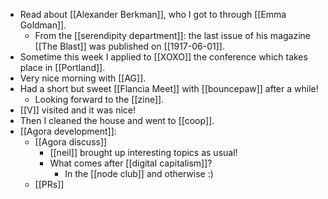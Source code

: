 - Read about [[Alexander Berkman]], who I got to through [[Emma Goldman]].
  - From the [[serendipity department]]: the last issue of his magazine [[The Blast]] was published on [[1917-06-01]].
- Sometime this week I applied to [[XOXO]] the conference which takes place in [[Portland]].
- Very nice morning with [[AG]].
- Had a short but sweet [[Flancia Meet]] with [[bouncepaw]] after a while!
  - Looking forward to the [[zine]].
- [[V]] visited and it was nice!
- Then I cleaned the house and went to [[coop]].
- [[Agora development]]:
  - [[Agora discuss]]
    - [[neil]] brought up interesting topics as usual!
    - What comes after [[digital capitalism]]?
      - In the [[node club]] and otherwise :)
  - [[PRs]]
    